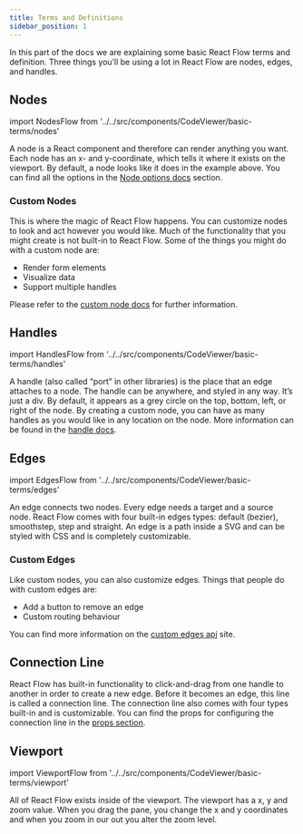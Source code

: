 ```yaml
---
title: Terms and Definitions
sidebar_position: 1
---
```


In this part of the docs we are explaining some basic React Flow terms and definition. Three things you’ll be using a lot in React Flow are nodes, edges, and handles.

## Nodes

import NodesFlow from '../../src/components/CodeViewer/basic-terms/nodes'

<NodesFlow />

A node is a React component and therefore can render anything you want. Each node has an x- and y-coordinate, which tells it where it exists on the viewport. By default, a node looks like it does in the example above. You can find all the options in the [Node options docs](/docs/api/nodes/node-options/) section.

### Custom Nodes

This is where the magic of React Flow happens. You can customize nodes to look and act however you would like. Much of the functionality that you might create is not built-in to React Flow. Some of the things you might do with a custom node are:

- Render form elements
- Visualize data
- Support multiple handles

Please refer to the [custom node docs](/docs/guides/custom-nodes/) for further information.

## Handles

import HandlesFlow from '../../src/components/CodeViewer/basic-terms/handles'

<HandlesFlow />

A handle (also called “port” in other libraries) is the place that an edge attaches to a node. The handle can be anywhere, and styled in any way. It’s just a div. By default, it appears as a grey circle on the top, bottom, left, or right of the node. By creating a custom node, you can have as many handles as you would like in any location on the node. More information can be found in the [handle docs](/docs/api/nodes/handle/).

## Edges

import EdgesFlow from '../../src/components/CodeViewer/basic-terms/edges'

<EdgesFlow />

An edge connects two nodes. Every edge needs a target and a source node. React Flow comes with four built-in edges types: default (bezier), smoothstep, step and straight. An edge is a path inside a SVG and can be styled with CSS and is completely customizable.

### Custom Edges

Like custom nodes, you can also customize edges. Things that people do with custom edges are:

- Add a button to remove an edge
- Custom routing behaviour

You can find more information on the [custom edges api](/docs/api/edges/custom-edges/) site.

## Connection Line

React Flow has built-in functionality to click-and-drag from one handle to another in order to create a new edge. Before it becomes an edge, this line is called a connection line. The connection line also comes with four types built-in and is customizable. You can find the props for configuring the connection line in the [props section](/docs/api/react-flow-props/#connection-line).

## Viewport

import ViewportFlow from '../../src/components/CodeViewer/basic-terms/viewport'

<ViewportFlow />

All of React Flow exists inside of the viewport. The viewport has a x, y and zoom value. When you drag the pane, you change the x and y coordinates and when you zoom in our out you alter the zoom level.
